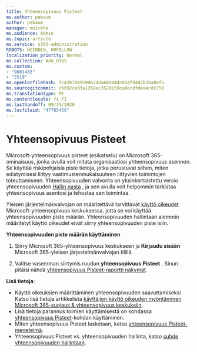 ```yaml
---
title: Yhteensopivuus Pisteet
ms.author: pebaum
author: pebaum
manager: mnirkhe
ms.audience: Admin
ms.topic: article
ms.service: o365-administration
ROBOTS: NOINDEX, NOFOLLOW
localization_priority: Normal
ms.collection: Adm_O365
ms.custom:
- "9001483"
- "3519"
ms.openlocfilehash: fc42b7d4959d624da68d444c03af94d2b3ba0af5
ms.sourcegitcommit: c6692ce0fa1358ec3529e59ca0ecdfdea4cdc759
ms.translationtype: MT
ms.contentlocale: fi-FI
ms.lasthandoff: 09/15/2020
ms.locfileid: "47785456"
---
```

# <a name="compliance-score"></a>Yhteensopivuus Pisteet

Microsoft-yhteensopivuus pisteet (esikatselu) on Microsoft 365-ominaisuus, jonka avulla voit mitata organisaatiosi yhteensopivuus asennon. Se käyttää riskipohjaisia piste tietoja, jotka perustuvat siihen, miten edistymisesi liittyy vaatimustenmukaisuuteen liittyvien toimintojen toteuttamiseen.   Yhteensopivuuden valvonta on yksinkertaistettu versio yhteensopivuuden [Hallin nasta](https://docs.microsoft.com/microsoft-365/compliance/compliance-manager-overview) , ja sen avulla voit helpommin tarkistaa yhteensopivuus asentosi ja tehostaa sen toimintaa. 

Yleisen järjestelmänvalvojan on määritettävä tarvittavat [käyttö oikeudet](https://docs.microsoft.com/microsoft-365/security/office-365-security/permissions-in-the-security-and-compliance-center) Microsoft-yhteensopivuus keskuksessa, jotta se voi käyttää yhteensopivuuden piste määrän.  Yhteensopivuuden hallintaan aiemmin määritetyt käyttö oikeudet eivät siirry yhteensopivuuden piste isiin.

**Yhteensopivuuden piste määrän käyttäminen**

1. Siirry Microsoft 365-yhteensopivuus keskukseen ja **Kirjaudu sisään** Microsoft 365-yleisen järjestelmänvalvojan tilillä.

2. Valitse vasemman siirtymis ruudun **yhteensopivuus Pisteet** . Sinun pitäisi nähdä [yhteensopivuus Pisteet-raportti näkymät](https://docs.microsoft.com/microsoft-365/compliance/compliance-score-setup#understand-the-compliance-score-dashboard).
 

**Lisä tietoja**:

- Käyttö oikeuksien määrittäminen yhteensopivuuden saavuttamiseksi Katso lisä tietoja artikkelista [käyttäjien käyttö oikeuden myöntäminen Microsoft 365-suojaus & yhteensopivuus keskuksiin](https://docs.microsoft.com/microsoft-365/security/office-365-security/grant-access-to-the-security-and-compliance-center).
- Lisä tietoja parannus toimien käyttämisestä on kohdassa  [yhteensopivuus Pisteet](https://docs.microsoft.com/microsoft-365/compliance/working-with-compliance-score)-kohdan käyttäminen.
- Miten yhteensopivuus Pisteet lasketaan, katso [yhteensopivuus Pisteet-menetelmä](https://docs.microsoft.com/microsoft-365/compliance/compliance-score-methodology).
- Yhteensopivuus Pisteet vs. yhteensopivuuden hallinta, katso [suhde yhteensopivuuden hallintaan](https://docs.microsoft.com/microsoft-365/compliance/compliance-score#relationship-to-compliance-manager).

